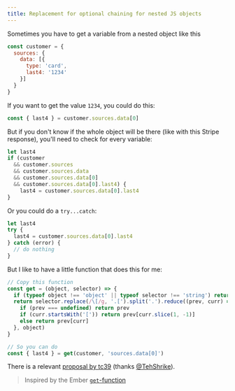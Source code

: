 ```yaml
---
title: Replacement for optional chaining for nested JS objects
---
```


Sometimes you have to get a variable from a nested object like this

```js
const customer = {
  sources: {
    data: [{
      type: 'card',
      last4: '1234'
    }]
  }
}
```

If you want to get the value `1234`, you could do this:

```js
const { last4 } = customer.sources.data[0]
```

But if you don't know if the whole object will be there (like with this Stripe response), you'll need to check for every variable:

```js
let last4
if (customer
  && customer.sources
  && customer.sources.data
  && customer.sources.data[0]
  && customer.sources.data[0].last4) {
    last4 = customer.sources.data[0].last4
}
```

Or you could do a `try...catch`:

```js
let last4
try {
  last4 = customer.sources.data[0].last4
} catch (error) {
  // do nothing
}
```

But I like to have a little function that does this for me:

```js
// Copy this function
const get = (object, selector) => {
  if (typeof object !== 'object' || typeof selector !== 'string') return
  return selector.replace(/\[/g, '.[').split('.').reduce((prev, curr) => {
    if (prev === undefined) return prev
    if (curr.startsWith('[')) return prev[curr.slice(1, -1)]
    else return prev[curr]
  }, object)
}

// So you can do
const { last4 } = get(customer, 'sources.data[0]')
```

There is a relevant [proposal by tc39](https://github.com/tc39/proposal-optional-chaining) (thanks [@TehShrike](https://twitter.com/TehShrike/status/1058093341861179393)).

> Inspired by the Ember [`get`-function](https://emberjs.com/api/ember/3.5/functions/@ember%2Fobject/get)
